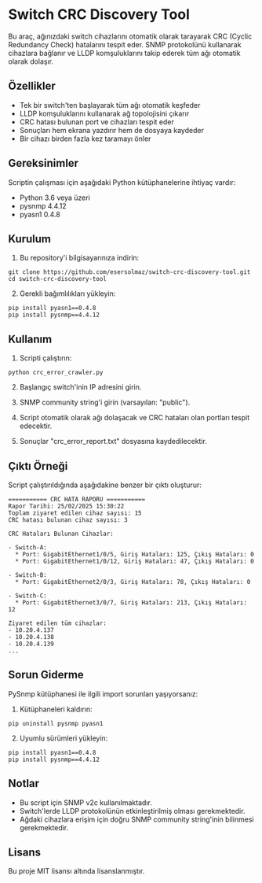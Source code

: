 # Switch CRC Discovery Tool

Bu araç, ağınızdaki switch cihazlarını otomatik olarak tarayarak CRC (Cyclic Redundancy Check) hatalarını tespit eder. SNMP protokolünü kullanarak cihazlara bağlanır ve LLDP komşuluklarını takip ederek tüm ağı otomatik olarak dolaşır.

## Özellikler

- Tek bir switch'ten başlayarak tüm ağı otomatik keşfeder
- LLDP komşuluklarını kullanarak ağ topolojisini çıkarır
- CRC hatası bulunan port ve cihazları tespit eder
- Sonuçları hem ekrana yazdırır hem de dosyaya kaydeder
- Bir cihazı birden fazla kez taramayı önler

## Gereksinimler

Scriptin çalışması için aşağıdaki Python kütüphanelerine ihtiyaç vardır:

- Python 3.6 veya üzeri
- pysnmp 4.4.12
- pyasn1 0.4.8

## Kurulum

1. Bu repository'i bilgisayarınıza indirin:
```
git clone https://github.com/esersolmaz/switch-crc-discovery-tool.git
cd switch-crc-discovery-tool
```

2. Gerekli bağımlılıkları yükleyin:
```
pip install pyasn1==0.4.8
pip install pysnmp==4.4.12
```

## Kullanım

1. Scripti çalıştırın:
```
python crc_error_crawler.py
```

2. Başlangıç switch'inin IP adresini girin.

3. SNMP community string'i girin (varsayılan: "public").

4. Script otomatik olarak ağı dolaşacak ve CRC hataları olan portları tespit edecektir.

5. Sonuçlar "crc_error_report.txt" dosyasına kaydedilecektir.

## Çıktı Örneği

Script çalıştırıldığında aşağıdakine benzer bir çıktı oluşturur:

```
=========== CRC HATA RAPORU ===========
Rapor Tarihi: 25/02/2025 15:30:22
Toplam ziyaret edilen cihaz sayısı: 15
CRC hatası bulunan cihaz sayısı: 3

CRC Hataları Bulunan Cihazlar:

- Switch-A:
  * Port: GigabitEthernet1/0/5, Giriş Hataları: 125, Çıkış Hataları: 0
  * Port: GigabitEthernet1/0/12, Giriş Hataları: 47, Çıkış Hataları: 0

- Switch-B:
  * Port: GigabitEthernet2/0/3, Giriş Hataları: 78, Çıkış Hataları: 0

- Switch-C:
  * Port: GigabitEthernet3/0/7, Giriş Hataları: 213, Çıkış Hataları: 12

Ziyaret edilen tüm cihazlar:
- 10.20.4.137
- 10.20.4.138
- 10.20.4.139
...
```

## Sorun Giderme

PySnmp kütüphanesi ile ilgili import sorunları yaşıyorsanız:

1. Kütüphaneleri kaldırın:
```
pip uninstall pysnmp pyasn1
```

2. Uyumlu sürümleri yükleyin:
```
pip install pyasn1==0.4.8
pip install pysnmp==4.4.12
```

## Notlar

- Bu script için SNMP v2c kullanılmaktadır.
- Switch'lerde LLDP protokolünün etkinleştirilmiş olması gerekmektedir.
- Ağdaki cihazlara erişim için doğru SNMP community string'inin bilinmesi gerekmektedir.

## Lisans

Bu proje MIT lisansı altında lisanslanmıştır.
